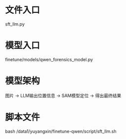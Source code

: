 # 文件入口
sft_llm.py

# 模型入口
finetune/models/qwen_forensics_model.py

# 模型架构
图片 -> LLM输出位置信息 -> SAM模型定位 -> 得出最终结果

# 脚本文件
bash /data1/yuyangxin/finetune-qwen/script/sft_llm.sh

